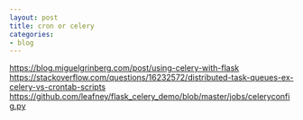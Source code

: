 ```yaml
---
layout: post
title: cron or celery
categories:
- blog
---
```


https://blog.miguelgrinberg.com/post/using-celery-with-flask
https://stackoverflow.com/questions/16232572/distributed-task-queues-ex-celery-vs-crontab-scripts
https://github.com/leafney/flask_celery_demo/blob/master/jobs/celeryconfig.py
